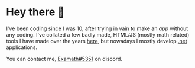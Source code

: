 Hey there 👋
=
I've been coding since I was 10, after trying in vain to make an _app_ without any coding. I've collated a few badly made, HTML/JS (mostly math related) tools I have made over the years [here](https://examath.github.io/examath/), but nowadays I mostly develop [.net](https://dotnet.microsoft.com/en-us/) applications.

You can contact me, [Examath#5351](https://discordapp.com/users/813665501485989918) on discord.
